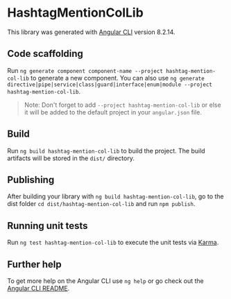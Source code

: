 # HashtagMentionColLib

This library was generated with [Angular CLI](https://github.com/angular/angular-cli) version 8.2.14.

## Code scaffolding

Run `ng generate component component-name --project hashtag-mention-col-lib` to generate a new component. You can also use `ng generate directive|pipe|service|class|guard|interface|enum|module --project hashtag-mention-col-lib`.
> Note: Don't forget to add `--project hashtag-mention-col-lib` or else it will be added to the default project in your `angular.json` file. 

## Build

Run `ng build hashtag-mention-col-lib` to build the project. The build artifacts will be stored in the `dist/` directory.

## Publishing

After building your library with `ng build hashtag-mention-col-lib`, go to the dist folder `cd dist/hashtag-mention-col-lib` and run `npm publish`.

## Running unit tests

Run `ng test hashtag-mention-col-lib` to execute the unit tests via [Karma](https://karma-runner.github.io).

## Further help

To get more help on the Angular CLI use `ng help` or go check out the [Angular CLI README](https://github.com/angular/angular-cli/blob/master/README.md).
